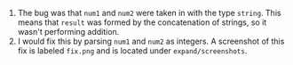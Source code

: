 1. The bug was that `num1` and `num2` were taken in with the type `string`. This means that `result` was formed by the concatenation of strings, so it wasn't performing addition. 
2. I would fix this by parsing `num1` and `num2` as integers. A screenshot of this fix is labeled `fix.png` and is located under `expand/screenshots`.  
